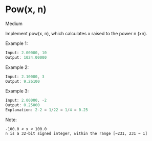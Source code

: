 # Pow(x, n)
Medium

Implement pow(x, n), which calculates x raised to the power n (xn).

Example 1:

``` java
Input: 2.00000, 10
Output: 1024.00000
```

Example 2:

``` java
Input: 2.10000, 3
Output: 9.26100
```

Example 3:

``` java
Input: 2.00000, -2
Output: 0.25000
Explanation: 2-2 = 1/22 = 1/4 = 0.25
```

Note:

    -100.0 < x < 100.0
    n is a 32-bit signed integer, within the range [−231, 231 − 1]
